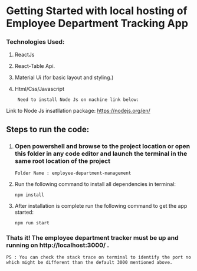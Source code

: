# Getting Started with local hosting of Employee Department Tracking App

### Technologies Used:

1.  ReactJs
2.  React-Table Api.
3.  Material Ui (for basic layout and styling.)
4.  Html/Css/Javascript

         Need to install Node Js on machine link below:

Link to Node Js insatllation package:
https://nodejs.org/en/

## Steps to run the code:

1.  ### Open powershell and browse to the project location or open this folder in any code editor and launch the terminal in the same root location of the project

        Folder Name : employee-department-management

2.  Run the following command to install all dependencies in terminal:

    `npm install`

3.  After installation is complete run the following command to get the app started:

    `npm run start`

### Thats it! The employee department tracker must be up and running on http://localhost:3000/ .

    PS : You can check the stack trace on terminal to identify the port no which might be different than the default 3000 mentioned above.
